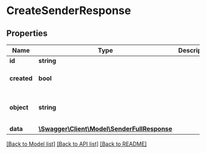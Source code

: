 # CreateSenderResponse

## Properties
Name | Type | Description | Notes
------------ | ------------- | ------------- | -------------
**id** | **string** |  | 
**created** | **bool** |  | [optional] [default to true]
**object** | **string** |  | [optional] [default to 'sender']
**data** | [**\Swagger\Client\Model\SenderFullResponse**](SenderFullResponse.md) |  | 

[[Back to Model list]](../../README.md#documentation-for-models) [[Back to API list]](../../README.md#documentation-for-api-endpoints) [[Back to README]](../../README.md)


